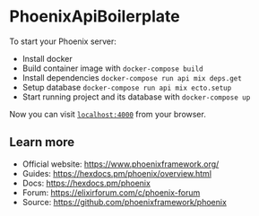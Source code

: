 # PhoenixApiBoilerplate

To start your Phoenix server:

  * Install docker
  * Build container image with `docker-compose build`
  * Install dependencies `docker-compose run api mix deps.get`
  * Setup database `docker-compose run api mix ecto.setup`
  * Start running project and its database with `docker-compose up`

Now you can visit [`localhost:4000`](http://localhost:4000) from your browser.

## Learn more

  * Official website: https://www.phoenixframework.org/
  * Guides: https://hexdocs.pm/phoenix/overview.html
  * Docs: https://hexdocs.pm/phoenix
  * Forum: https://elixirforum.com/c/phoenix-forum
  * Source: https://github.com/phoenixframework/phoenix
